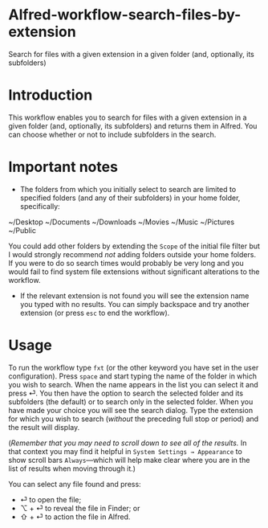 # Alfred-workflow-search-files-by-extension
Search for files with a given extension in a given folder (and, optionally, its subfolders)

# Introduction

This workflow enables you to search for files with a given extension in a given folder (and, optionally, its subfolders) and returns them in Alfred. You can choose whether or not to include subfolders in the search.

# Important notes

- The folders from which you initially select to search are limited to specified folders (and any of their subfolders) in your home folder, specifically:

~/Desktop
~/Documents
~/Downloads
~/Movies
~/Music
~/Pictures
~/Public

You could add other folders by extending the `Scope` of the initial file filter but I would strongly recommend *not* adding folders outside your home folders. If you were to do so search times would probably be very long and you would fail to find system file extensions without significant alterations to the workflow.

- If the relevant extension is not found you will see the extension name you typed with no results. You can simply backspace and try another extension (or press `esc` to end the workflow).

# Usage

To run the workflow type `fxt` (or the other keyword you have set in the user configuration). Press `space` and start typing the name of the folder in which you wish to search. When the name appears in the list you can select it and press ⏎. You then have the option to search the selected folder and its subfolders (the default) or to search only in the selected folder. When you have made your choice you will see the search dialog. Type the extension for which you wish to search (*without* the preceding full stop or period) and the result will display.

(*Remember that you may need to scroll down to see all of the results.* In that context you may find it helpful in `System Settings → Appearance` to show scroll bars `Always`—which will help make clear where you are in the list of results when moving through it.)

You can select any file found and press:

- ⏎ to open the file;
- ⌥ + ⏎ to reveal the file in Finder; or
- ⇧ + ⏎ to action the file in Alfred.
